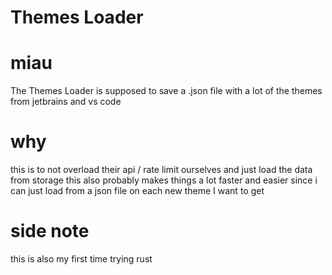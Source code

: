# Themes Loader

# miau
The Themes Loader is supposed to save a .json file with a lot of the themes from jetbrains and
vs code

# why
this is to not overload their api / rate limit ourselves and just load the data from storage
this also probably makes things a lot faster and easier since i can just load from a json file on
each new theme I want to get

# side note
this is also my first time trying rust